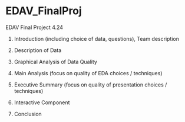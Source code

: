 # EDAV_FinalProj
EDAV Final Project 4.24

1. Introduction (including choice of data, questions), Team description

2. Description of Data

3. Graphical Analysis of Data Quality

4. Main Analysis (focus on quality of EDA choices / techniques)


5. Executive Summary (focus on quality of presentation choices / techniques)


6. Interactive Component 

7. Conclusion
